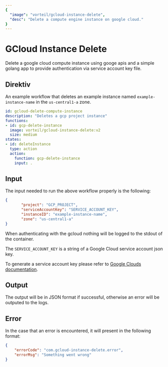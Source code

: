 ```yaml
---
{
  "image": "vorteil/gcloud-instance-delete",
  "desc": "Delete a compute engine instance on google cloud."
}
---
```

# GCloud Instance Delete

Delete a google cloud compute instance using googe apis and a simple golang app to provide authentication via service account key file.

## Direktiv

An example workflow that deletes an example instance named `example-instance-name` in the `us-central1-a` zone.

```yaml
id: gcloud-delete-compute-instance
description: "Deletes a gcp project instance"
functions:
- id: gcp-delete-instance
  image: vorteil/gcloud-instance-delete:v2
  size: medium
states:
- id: deleteInstance
  type: action
  action:
    function: gcp-delete-instance
    input: .
```

## Input

The input needed to run the above workflow properly is the following:

```json
{
       "project": "GCP_PROJECT",
       "serviceAccountKey": "SERVICE_ACCOUNT_KEY",
       "instanceID": "example-instance-name",
       "zone": "us-central1-a"
}
```

When authenticating with the gcloud nothing will be logged to the stdout of the container.

The `SERVICE_ACCOUNT_KEY` is a string of a Google Cloud service account json key.

To generate a service account key please refer to [Google Clouds documentation](https://cloud.google.com/iam/docs/creating-managing-service-account-keys).

## Output
The output will be in JSON format if successful, otherwise an error will be outputed to the logs.

## Error 

In the case that an error is encountered, it will present in the following format:

```json
{
    "errorCode": "com.gcloud-instance-delete.error",
    "errorMsg": "Something went wrong"
}
```